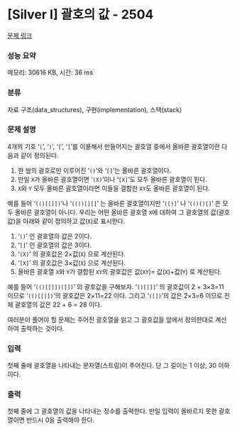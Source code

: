# [Silver I] 괄호의 값 - 2504 

[문제 링크](https://www.acmicpc.net/problem/2504) 

### 성능 요약

메모리: 30616 KB, 시간: 36 ms

### 분류

자료 구조(data_structures), 구현(implementation), 스택(stack)

### 문제 설명

<p style="user-select: auto;">4개의 기호 ‘<code style="user-select: auto;">(</code>’, ‘<code style="user-select: auto;">)</code>’, ‘<code style="user-select: auto;">[</code>’, ‘<code style="user-select: auto;">]</code>’를 이용해서 만들어지는 괄호열 중에서 올바른 괄호열이란 다음과 같이 정의된다.</p>

<ol style="user-select: auto;">
	<li style="user-select: auto;">한 쌍의 괄호로만 이루어진 ‘<code style="user-select: auto;">()</code>’와 ‘<code style="user-select: auto;">[]</code>’는 올바른 괄호열이다. </li>
	<li style="user-select: auto;">만일 <code style="user-select: auto;">X</code>가 올바른 괄호열이면 ‘<code style="user-select: auto;">(X)</code>’이나 ‘<code style="user-select: auto;">[X]</code>’도 모두 올바른 괄호열이 된다. </li>
	<li style="user-select: auto;"><code style="user-select: auto;">X</code>와 <code style="user-select: auto;">Y</code> 모두 올바른 괄호열이라면 이들을 결합한 <code style="user-select: auto;">XY</code>도 올바른 괄호열이 된다.</li>
</ol>

<p style="user-select: auto;">예를 들어 ‘<code style="user-select: auto;">(()[[]])</code>’나 ‘<code style="user-select: auto;">(())[][]</code>’ 는 올바른 괄호열이지만 ‘<code style="user-select: auto;">([)]</code>’ 나 ‘<code style="user-select: auto;">(()()[]</code>’ 은 모두 올바른 괄호열이 아니다. 우리는 어떤 올바른 괄호열 <code style="user-select: auto;">X</code>에 대하여 그 괄호열의 값(괄호값)을 아래와 같이 정의하고 값(<code style="user-select: auto;">X</code>)로 표시한다. </p>

<ol style="user-select: auto;">
	<li style="user-select: auto;">‘<code style="user-select: auto;">()</code>’ 인 괄호열의 값은 2이다.</li>
	<li style="user-select: auto;">‘<code style="user-select: auto;">[]</code>’ 인 괄호열의 값은 3이다.</li>
	<li style="user-select: auto;">‘<code style="user-select: auto;">(X)</code>’ 의 괄호값은 2×값(<code style="user-select: auto;">X</code>) 으로 계산된다.</li>
	<li style="user-select: auto;">‘<code style="user-select: auto;">[X]</code>’ 의 괄호값은 3×값(<code style="user-select: auto;">X</code>) 으로 계산된다.</li>
	<li style="user-select: auto;">올바른 괄호열 <code style="user-select: auto;">X</code>와 <code style="user-select: auto;">Y</code>가 결합된 <code style="user-select: auto;">XY</code>의 괄호값은 값(<code style="user-select: auto;">XY</code>)= 값(<code style="user-select: auto;">X</code>)+값(<code style="user-select: auto;">Y</code>) 로 계산된다.</li>
</ol>

<p style="user-select: auto;">예를 들어 ‘<code style="user-select: auto;">(()[[]])([])</code>’ 의 괄호값을 구해보자. ‘<code style="user-select: auto;">()[[]]</code>’ 의 괄호값이 2 + 3×3=11 이므로 ‘<code style="user-select: auto;">(()[[]])</code>’의 괄호값은 2×11=22 이다. 그리고 ‘<code style="user-select: auto;">([])</code>’의 값은 2×3=6 이므로 전체 괄호열의 값은 22 + 6 = 28 이다.</p>

<p style="user-select: auto;">여러분이 풀어야 할 문제는 주어진 괄호열을 읽고 그 괄호값을 앞에서 정의한대로 계산하여 출력하는 것이다. </p>

### 입력 

 <p style="user-select: auto;">첫째 줄에 괄호열을 나타내는 문자열(스트링)이 주어진다. 단 그 길이는 1 이상, 30 이하이다.</p>

### 출력 

 <p style="user-select: auto;">첫째 줄에 그 괄호열의 값을 나타내는 정수를 출력한다. 만일 입력이 올바르지 못한 괄호열이면 반드시 0을 출력해야 한다. </p>

